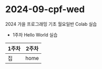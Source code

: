 # 2024-09-cpf-wed
2024 가을 프로그래밍 기초 월요일반 Colab 실습
* 1주차 Hello World 실습

| 1주차 | 2주차 |
|-----|-----|
| 집 | home |